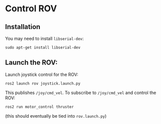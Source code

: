 # Control ROV

## Installation

You may need to install `libserial-dev`:
```
sudo apt-get install libserial-dev
```

## Launch the ROV:

Launch joystick control for the ROV:
```
ros2 launch rov joystick.launch.py
```


This publishes `/joy/cmd_vel`. To subscribe to `/joy/cmd_vel` and control the ROV:


```
ros2 run motor_control thruster
```


(this should eventually be tied into `rov.launch.py`)

